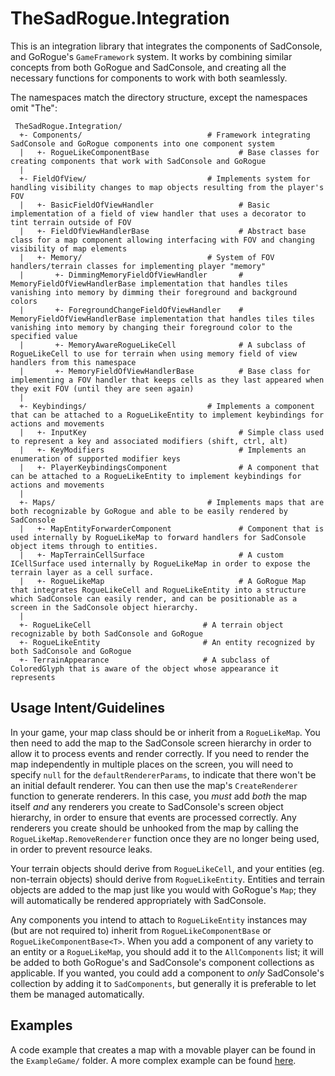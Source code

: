 # TheSadRogue.Integration

This is an integration library that integrates the components of SadConsole, and GoRogue's `GameFramework` system.  It works by combining similar concepts from both GoRogue and SadConsole, and creating all the necessary functions for components to work with both seamlessly.

The namespaces match the directory structure, except the namespaces omit "The":

```
 TheSadRogue.Integration/
  +- Components/                            # Framework integrating SadConsole and GoRogue components into one component system
  |   +- RogueLikeComponentBase                    # Base classes for creating components that work with SadConsole and GoRogue
  |
  +- FieldOfView/                           # Implements system for handling visibility changes to map objects resulting from the player's FOV
  |   +- BasicFieldOfViewHandler                   # Basic implementation of a field of view handler that uses a decorator to tint terrain outside of FOV
  |   +- FieldOfViewHandlerBase                    # Abstract base class for a map component allowing interfacing with FOV and changing visibility of map elements
  |   +- Memory/                            # System of FOV handlers/terrain classes for implementing player "memory"
  |       +- DimmingMemoryFieldOfViewHandler       # MemoryFieldOfViewHandlerBase implementation that handles tiles vanishing into memory by dimming their foreground and background colors
  |       +- ForegroundChangeFieldOfViewHandler    # MemoryFieldOfViewHandlerBase implementation that handles tiles tiles vanishing into memory by changing their foreground color to the specified value
  |       +- MemoryAwareRogueLikeCell              # A subclass of RogueLikeCell to use for terrain when using memory field of view handlers from this namespace
  |       +- MemoryFieldOfViewHandlerBase          # Base class for implementing a FOV handler that keeps cells as they last appeared when they exit FOV (until they are seen again)
  |
  +- Keybindings/                           # Implements a component that can be attached to a RogueLikeEntity to implement keybindings for actions and movements
  |   +- InputKey                                  # Simple class used to represent a key and associated modifiers (shift, ctrl, alt)
  |   +- KeyModifiers                              # Implements an enumeration of supported modifier keys
  |   +- PlayerKeybindingsComponent                # A component that can be attached to a RogueLikeEntity to implement keybindings for actions and movements
  |
  +- Maps/                                  # Implements maps that are both recognizable by GoRogue and able to be easily rendered by SadConsole
  |   +- MapEntityForwarderComponent               # Component that is used internally by RogueLikeMap to forward handlers for SadConsole object items through to entities.
  |   +- MapTerrainCellSurface                     # A custom ICellSurface used internally by RogueLikeMap in order to expose the terrain layer as a cell surface.
  |   +- RogueLikeMap                              # A GoRogue Map that integrates RogueLikeCell and RogueLikeEntity into a structure which SadConsole can easily render, and can be positionable as a screen in the SadConsole object hierarchy.
  |
  +- RogueLikeCell                         # A terrain object recognizable by both SadConsole and GoRogue
  +- RogueLikeEntity                       # An entity recognized by both SadConsole and GoRogue
  +- TerrainAppearance                     # A subclass of ColoredGlyph that is aware of the object whose appearance it represents
```

## Usage Intent/Guidelines
In your game, your map class should be or inherit from a `RogueLikeMap`.  You then need to add the map to the SadConsole screen hierarchy in order to allow it to process events and render correctly.  If you need to render the map independently in multiple places on the screen, you will need to specify `null` for the `defaultRendererParams`, to indicate that there won't be an initial default renderer.  You can then use the map's `CreateRenderer` function to generate renderers.  In this case, you _must_ add _both_ the map itself _and_ any renderers you create to SadConsole's screen object hierarchy, in order to ensure that events are processed correctly.  Any renderers you create should be unhooked from the map by calling the `RogueLikeMap.RemoveRenderer` function once they are no longer being used, in order to prevent resource leaks.

Your terrain objects should derive from `RogueLikeCell`, and your entities (eg. non-terrain objects) should derive from `RogueLikeEntity`.  Entities and terrain objects are added to the map just like you would with GoRogue's `Map`; they will automatically be rendered appropriately with SadConsole.

Any components you intend to attach to `RogueLikeEntity` instances may (but are not required to) inherit from `RogueLikeComponentBase` or `RogueLikeComponentBase<T>`. When you add a component of any variety to an entity or a `RogueLikeMap`, you should add it to the `AllComponents` list; it will be added to both GoRogue's and SadConsole's component collections as applicable.  If you wanted, you could add a component to _only_ SadConsole's collection by adding it to `SadComponents`, but generally it is preferable to let them be managed automatically.

## Examples
A code example that creates a map with a movable player can be found in the `ExampleGame/` folder.  A more complex example can be found [here](https://github.com/Chris3606/SadRogueExample).
